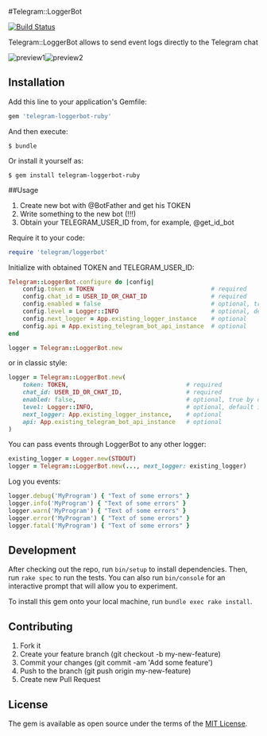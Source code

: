 #Telegram::LoggerBot

[![Build Status](https://travis-ci.org/a0s/telegram-loggerbot-ruby.svg?branch=master)](https://travis-ci.org/a0s/telegram-loggerbot-ruby)

Telegram::LoggerBot allows to send event logs directly to the Telegram chat

![preview1](https://github.com/a0s/telegram-loggerbot-ruby/raw/master/img/preview1.jpg)![preview2](https://github.com/a0s/telegram-loggerbot-ruby/raw/master/img/preview2.jpg)

## Installation

Add this line to your application's Gemfile:

```ruby
gem 'telegram-loggerbot-ruby'
```

And then execute:

    $ bundle

Or install it yourself as:

    $ gem install telegram-loggerbot-ruby

##Usage

  1. Create new bot with @BotFather and get his TOKEN
  2. Write something to the new bot (!!!)
  3. Obtain your TELEGRAM_USER_ID from, for example, @get_id_bot

Require it to your code:

```ruby
require 'telegram/loggerbot'
```

Initialize with obtained TOKEN and TELEGRAM_USER_ID: 

```ruby
Telegram::LoggerBot.configure do |config|
    config.token = TOKEN                                 # required
    config.chat_id = USER_ID_OR_CHAT_ID                  # required
    config.enabled = false                               # optional, true by default
    config.level = Logger::INFO                          # optional, default is Logger::DEBUG
    config.next_logger = App.existing_logger_instance    # optional
    config.api = App.existing_telegram_bot_api_instance  # optional
end

logger = Telegram::LoggerBot.new
```

or in classic style:

```ruby
logger = Telegram::LoggerBot.new(
    token: TOKEN,                                 # required
    chat_id: USER_ID_OR_CHAT_ID,                  # required
    enabled: false,                               # optional, true by default
    level: Logger::INFO,                          # optional, default is Logger::DEBUG
    next_logger: App.existing_logger_instance,    # optional
    api: App.existing_telegram_bot_api_instance   # optional
)
```

You can pass events through LoggerBot to any other logger:

```ruby
existing_logger = Logger.new(STDOUT)
logger = Telegram::LoggerBot.new(..., next_logger: existing_logger)
``` 

Log you events:

```ruby
logger.debug('MyProgram') { "Text of some errors" }
logger.info('MyProgram') { "Text of some errors" }
logger.warn('MyProgram') { "Text of some errors" }
logger.error('MyProgram') { "Text of some errors" }
logger.fatal('MyProgram') { "Text of some errors" }
```

## Development

After checking out the repo, run `bin/setup` to install dependencies. Then, run `rake spec` to run the tests. You can also run `bin/console` for an interactive prompt that will allow you to experiment.

To install this gem onto your local machine, run `bundle exec rake install`.

## Contributing

1. Fork it
2. Create your feature branch (git checkout -b my-new-feature)
3. Commit your changes (git commit -am 'Add some feature')
4. Push to the branch (git push origin my-new-feature)
5. Create new Pull Request

## License

The gem is available as open source under the terms of the [MIT License](http://opensource.org/licenses/MIT).
